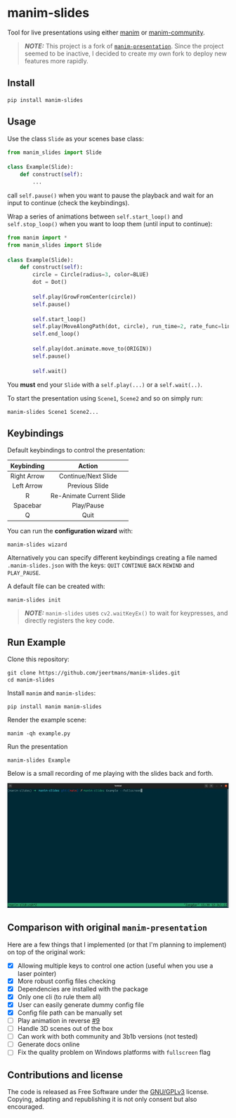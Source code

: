 # manim-slides

Tool for live presentations using either [manim](http://3b1b.github.io/manim/) or [manim-community](https://www.manim.community/).

> **_NOTE:_**  This project is a fork of [`manim-presentation`](https://github.com/galatolofederico/manim-presentation). Since the project seemed to be inactive, I decided to create my own fork to deploy new features more rapidly.

## Install

```
pip install manim-slides
```

## Usage

Use the class `Slide` as your scenes base class:
```python
from manim_slides import Slide

class Example(Slide):
    def construct(self):
        ...
```

call `self.pause()` when you want to pause the playback and wait for an input to continue (check the keybindings).

Wrap a series of animations between `self.start_loop()` and `self.stop_loop()` when you want to loop them (until input to continue):
```python
from manim import *
from manim_slides import Slide

class Example(Slide):
    def construct(self):
        circle = Circle(radius=3, color=BLUE)
        dot = Dot()

        self.play(GrowFromCenter(circle))
        self.pause()

        self.start_loop()
        self.play(MoveAlongPath(dot, circle), run_time=2, rate_func=linear)
        self.end_loop()

        self.play(dot.animate.move_to(ORIGIN))
        self.pause()

        self.wait()
```

You **must** end your `Slide` with a `self.play(...)` or a `self.wait(..)`.

To start the presentation using `Scene1`, `Scene2` and so on simply run:
```
manim-slides Scene1 Scene2...
```

##  Keybindings

Default keybindings to control the presentation:

|  Keybinding |          Action          |
|:-----------:|:------------------------:|
| Right Arrow |    Continue/Next Slide   |
|  Left Arrow |      Previous Slide      |
|      R      | Re-Animate Current Slide |
|   Spacebar  |        Play/Pause        |
|      Q      |           Quit           |


You can run the **configuration wizard** with:

```
manim-slides wizard
```

Alternatively you can specify different keybindings creating a file named `.manim-slides.json` with the keys: `QUIT` `CONTINUE` `BACK` `REWIND` and `PLAY_PAUSE`.

A default file can be created with:
```
manim-slides init
```

> **_NOTE:_**  `manim-slides` uses `cv2.waitKeyEx()` to wait for keypresses, and directly registers the key code.

## Run Example

Clone this repository:
```
git clone https://github.com/jeertmans/manim-slides.git
cd manim-slides
```

Install `manim` and `manim-slides`:
```
pip install manim manim-slides
```

Render the example scene:
```
manim -qh example.py
```

Run the presentation
```
manim-slides Example
```

Below is a small recording of me playing with the slides back and forth.

![](https://raw.githubusercontent.com/jeertmans/manim-slides/main/static/example.gif)


## Comparison with original `manim-presentation`

Here are a few things that I implemented (or that I'm planning to implement) on top of the original work:

- [x] Allowing multiple keys to control one action (useful when you use a laser pointer)
- [x] More robust config files checking
- [x] Dependencies are installed with the package
- [x] Only one cli (to rule them all)
- [x] User can easily generate dummy config file
- [x] Config file path can be manually set
- [ ] Play animation in reverse [#9](https://github.com/galatolofederico/manim-presentation/issues/9)
- [ ] Handle 3D scenes out of the box
- [ ] Can work with both community and 3b1b versions (not tested)
- [ ] Generate docs online
- [ ] Fix the quality problem on Windows platforms with `fullscreen` flag

## Contributions and license

The code is released as Free Software under the [GNU/GPLv3](https://choosealicense.com/licenses/gpl-3.0/) license. Copying, adapting and republishing it is not only consent but also encouraged.

